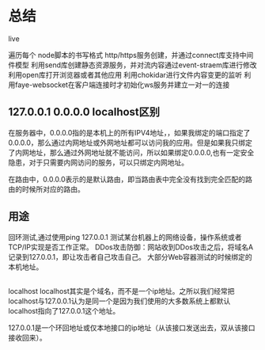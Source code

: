 # 总结

live

遍历每个
node脚本的书写格式
http/https服务创建，并通过connect库支持中间件模型
利用send库创建静态资源服务，并对流内容通过event-straem库进行修改
利用open库打开浏览器或者其他应用
利用chokidar进行文件内容变更的监听
利用faye-websocket在客户端连接时才初始化ws服务并建立一对一的连接



## 127.0.0.1 0.0.0.0 localhost区别

在服务器中，0.0.0.0指的是本机上的所有IPV4地址，，如果我绑定的端口指定了0.0.0.0，那么通过内网地址或外网地址都可以访问我的应用。但是如果我只绑定了内网地址，那么通过外网地址就不能访问，所以如果绑定0.0.0.0,也有一定安全隐患，对于只需要内网访问的服务，可以只绑定内网地址。

在路由中，0.0.0.0表示的是默认路由，即当路由表中完全没有找到完全匹配的路由的时候所对应的路由。



## 用途

回环测试,通过使用ping 127.0.0.1 测试某台机器上的网络设备，操作系统或者TCP/IP实现是否工作正常。
DDos攻击防御：网站收到DDos攻击之后，将域名A记录到127.0.0.1，即让攻击者自己攻击自己。
大部分Web容器测试的时候绑定的本机地址。


## 
localhost
localhost其实是个域名，而不是一个ip地址。之所以我们经常把localhost与127.0.0.1认为是同一个是因为我们使用的大多数系统上都默认localhost指向了127.0.0.1这个地址。


127.0.0.1是一个环回地址或仅本地接口的ip地址（从该接口发送出去，双从该接口接收回来）。